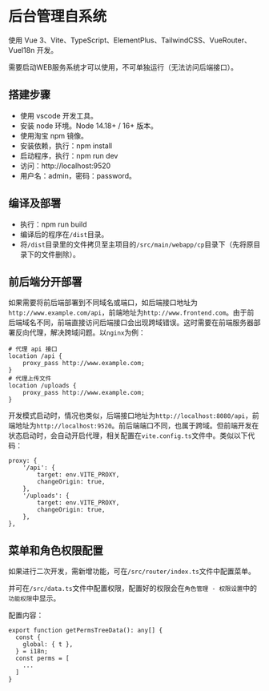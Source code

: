 # 后台管理自系统

使用 Vue 3、Vite、TypeScript、ElementPlus、TailwindCSS、VueRouter、VueI18n 开发。

需要启动WEB服务系统才可以使用，不可单独运行（无法访问后端接口）。

## 搭建步骤

- 使用 vscode 开发工具。
- 安装 node 环境。Node 14.18+ / 16+ 版本。
- 使用淘宝 npm 镜像。
- 安装依赖，执行：npm install
- 启动程序，执行：npm run dev
- 访问：http://localhost:9520
- 用户名：admin，密码：password。


## 编译及部署

- 执行：npm run build
- 编译后的程序在`/dist`目录。
- 将`/dist`目录里的文件拷贝至主项目的`/src/main/webapp/cp`目录下（先将原目录下的文件删除）。

## 前后端分开部署

如果需要将前后端部署到不同域名或端口，如后端接口地址为`http://www.example.com/api`，前端地址为`http://www.frontend.com`。由于前后端域名不同，前端直接访问后端接口会出现跨域错误。这时需要在前端服务器部署反向代理，解决跨域问题。以`nginx`为例：

```
# 代理 api 接口
location /api {
    proxy_pass http://www.example.com;
}
# 代理上传文件
location /uploads {
    proxy_pass http://www.example.com;
}
```

开发模式启动时，情况也类似，后端接口地址为`http://localhost:8080/api`，前端地址为`http://localhost:9520`。前后端端口不同，也属于跨域。但前端开发在状态启动时，会自动开启代理，相关配置在`vite.config.ts`文件中。类似以下代码：

```
proxy: {
    '/api': {
        target: env.VITE_PROXY,
        changeOrigin: true,
    },
    '/uploads': {
        target: env.VITE_PROXY,
        changeOrigin: true,
    },
},
```

## 菜单和角色权限配置

如果进行二次开发，需新增功能，可在`/src/router/index.ts`文件中配置菜单。

并可在`/src/data.ts`文件中配置权限，配置好的权限会在`角色管理 - 权限设置`中的`功能权限`中显示。

配置内容：

```
export function getPermsTreeData(): any[] {
  const {
    global: { t },
  } = i18n;
  const perms = [
    ...
  ]
}
```
